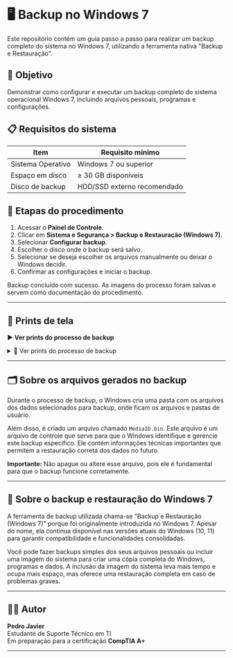 # 🖥️ Backup no Windows 7

Este repositório contém um guia passo a passo para realizar um backup completo do sistema no Windows 7, utilizando a ferramenta nativa "Backup e Restauração".

## 🎯 Objetivo

Demonstrar como configurar e executar um backup completo do sistema operacional Windows 7, incluindo arquivos pessoais, programas e configurações.

## 📋 Requisitos do sistema

| Item                 | Requisito mínimo              |
|----------------------|-------------------------------|
| Sistema Operativo    | Windows 7 ou superior         |
| Espaço em disco      | ≥ 30 GB disponíveis           |
| Disco de backup      | HDD/SSD externo recomendado   |

## 🧭 Etapas do procedimento

1. Acessar o **Painel de Controle**.
2. Clicar em **Sistema e Segurança > Backup e Restauração (Windows 7)**.
3. Selecionar **Configurar backup**.
4. Escolher o disco onde o backup será salvo.
5. Selecionar se deseja escolher os arquivos manualmente ou deixar o Windows decidir.
6. Confirmar as configurações e iniciar o backup.

Backup concluído com sucesso. As imagens do processo foram salvas e servem como documentação do procedimento.

---

## 📸 Prints de tela

▶️ **Ver prints do processo de backup**

<details>
<summary>📂 Ver prints do processo de backup</summary>

![Início do projeto](./prints/inicio-do-projeto.png)

![Itens para backup](./prints/itens-para-backup.png)

![Configuração de destino (HDD)](./prints/hdd-backup.png)

![Agendamento do backup](./prints/agenda-de-backup.png)

![Configuração final](./prints/configurando-backup.png)

![Resultado final](./prints/resultado-final.png)

</details>



---

## 🗂️ Sobre os arquivos gerados no backup

Durante o processo de backup, o Windows cria uma pasta com os arquivos dos dados selecionados para backup, onde ficam os arquivos e pastas de usuário.

Além disso, é criado um arquivo chamado `MediaID.bin`. Este arquivo é um arquivo de controle que serve para que o Windows identifique e gerencie este backup específico. Ele contém informações técnicas importantes que permitem a restauração correta dos dados no futuro.

**Importante:** Não apague ou altere esse arquivo, pois ele é fundamental para que o backup funcione corretamente.

---

## 💾 Sobre o backup e restauração do Windows 7

A ferramenta de backup utilizada chama-se "Backup e Restauração (Windows 7)" porque foi originalmente introduzida no Windows 7. Apesar do nome, ela continua disponível nas versões atuais do Windows (10, 11) para garantir compatibilidade e funcionalidades consolidadas.

Você pode fazer backups simples dos seus arquivos pessoais ou incluir uma imagem do sistema para criar uma cópia completa do Windows, programas e dados. A inclusão da imagem do sistema leva mais tempo e ocupa mais espaço, mas oferece uma restauração completa em caso de problemas graves.

---

## 👨‍💻 Autor

**Pedro Javier**  
Estudante de Suporte Técnico em TI  
Em preparação para a certificação **CompTIA A+**

---

